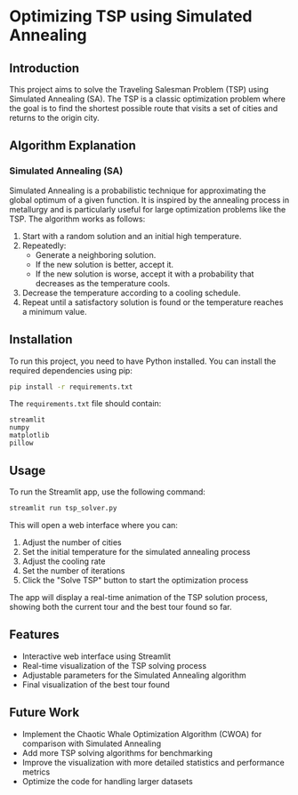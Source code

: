 # Optimizing TSP using Simulated Annealing

## Introduction

This project aims to solve the Traveling Salesman Problem (TSP) using Simulated Annealing (SA). The TSP is a classic optimization problem where the goal is to find the shortest possible route that visits a set of cities and returns to the origin city.

## Algorithm Explanation

### Simulated Annealing (SA)

Simulated Annealing is a probabilistic technique for approximating the global optimum of a given function. It is inspired by the annealing process in metallurgy and is particularly useful for large optimization problems like the TSP. The algorithm works as follows:

1. Start with a random solution and an initial high temperature.
2. Repeatedly:
   - Generate a neighboring solution.
   - If the new solution is better, accept it.
   - If the new solution is worse, accept it with a probability that decreases as the temperature cools.
3. Decrease the temperature according to a cooling schedule.
4. Repeat until a satisfactory solution is found or the temperature reaches a minimum value.

## Installation

To run this project, you need to have Python installed. You can install the required dependencies using pip:

```sh
pip install -r requirements.txt
```

The `requirements.txt` file should contain:

```
streamlit
numpy
matplotlib
pillow
```

## Usage

To run the Streamlit app, use the following command:

```sh
streamlit run tsp_solver.py
```

This will open a web interface where you can:

1. Adjust the number of cities
2. Set the initial temperature for the simulated annealing process
3. Adjust the cooling rate
4. Set the number of iterations
5. Click the "Solve TSP" button to start the optimization process

The app will display a real-time animation of the TSP solution process, showing both the current tour and the best tour found so far.

## Features

- Interactive web interface using Streamlit
- Real-time visualization of the TSP solving process
- Adjustable parameters for the Simulated Annealing algorithm
- Final visualization of the best tour found

## Future Work

- Implement the Chaotic Whale Optimization Algorithm (CWOA) for comparison with Simulated Annealing
- Add more TSP solving algorithms for benchmarking
- Improve the visualization with more detailed statistics and performance metrics
- Optimize the code for handling larger datasets